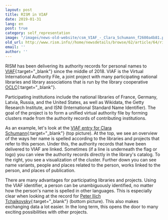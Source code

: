 ```yaml
---
layout: post
title: RISM in VIAF
date: 2019-01-31
lang: en
post: true
category: self_representation
image: "/images/news-old-website/csm_VIAF_-_Clara_Schumann_f2600a4b81.png"
old_url: http://www.rism.info//home/newsdetails/browse/62/article/64/rism-in-viaf.html
email: ''
author: ''
---
```


RISM has been delivering its authority records for personal names to [VIAF](http://viaf.org/){:target="_blank"} since the middle of 2018. VIAF is the Virtual International Authority File, a joint project with many participating national libraries and library associations that is run by the library cooperative [OCLC](https://www.oclc.org/){:target="_blank"}.

Participating institutions include the national libraries of France, Germany, Latvia, Russia, and the United States, as well as Wikidata, the Getty Research Institute, and ISNI (International Standard Name Identifier). The goal of the project is to form a unified virtual authority file by forming clusters made from the authority records of contributing institutions.

As an example, let's look at the [VIAF entry for Clara Schumann](http://viaf.org/viaf/44499359){:target="_blank"} (top picture). At the top, we see an overview of the ways her name is spelled according to the libraries and projects that refer to this person. Under this, the authority records that have been delivered to VIAF are linked. Sometimes (if a line is underneath the flag or logo) you can view the authority records directly in the library's catalog. To the right, you see a visualization of the cluster. Further down you can see name variants, people and places related to the person, works linked to the person, and places of publication.

There are many advantages for participating libraries and projects. Using the VIAF identifier, a person can be unambiguously identified, no matter how the person's name is spelled in other languages. This is especially clear when looking at the record for [Peter Ilich Tchaikovsky](http://viaf.org/viaf/99258155){:target="_blank"} (bottom picture). This also makes exchanging data a lot easier. In the long term, this opens the door to many exciting possibilities with other projects.


